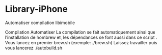 # Library-iPhone
Automatiser compilation libimobile


Compilation Automatiser La compilation se fait automatiquement ainsi que l’installation de
hombrew et, les dépendances se font aussi dans ce script . Vous lancez
en premier brew.sh (exemple: ./brew.sh)
Laissez travailler puis vous lancerez ./autobuild.sh

